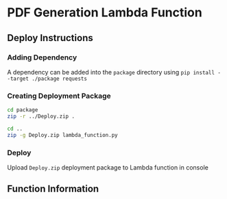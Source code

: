 # PDF Generation Lambda Function


## Deploy Instructions
### Adding Dependency

A dependency can be added into the `package` directory using `pip install --target ./package requests`

### Creating Deployment Package

```bash
cd package
zip -r ../Deploy.zip .

cd ..
zip -g Deploy.zip lambda_function.py
```

### Deploy

Upload `Deploy.zip` deployment package to Lambda function in console

## Function Information
